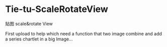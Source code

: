 # Tie-tu-ScaleRotateView
贴图 scale&amp;rotate View

First upload to help which need a function  that two image combine and add a series chartlet in a big Image...
